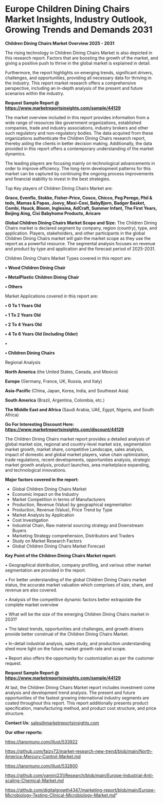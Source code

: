 # Europe Children Dining Chairs Market Insights, Industry Outlook, Growing Trends and Demands 2031

<Strong> Children Dining Chairs Market Overview 2025 - 2031</strong>

The rising technology in Children Dining Chairs Market is also depicted in this research report. Factors that are boosting the growth of the market, and giving a positive push to thrive in the global market is explained in detail.

Furthermore, the report highlights on emerging trends, significant drivers, challenges, and opportunities, providing all necessary data for thriving in the industry. This report market research offers a comprehensive perspective, including an in-depth analysis of the present and future scenarios within the industry.

<strong>Request Sample Report @ <a href=https://www.marketreportsinsights.com/sample/44129>https://www.marketreportsinsights.com/sample/44129</a></strong>

The market overview included in this report provides information from a wide range of resources like government organizations, established companies, trade and industry associations, industry brokers and other such regulatory and non-regulatory bodies. The data acquired from these organizations authenticate the Children Dining Chairs research report, thereby aiding the clients in better decision making. Additionally, the data provided in this report offers a contemporary understanding of the market dynamics.

The leading players are focusing mainly on technological advancements in order to improve efficiency. The long-term development patterns for this market can be captured by continuing the ongoing process improvements and financial stability to invest in the best strategies.

Top Key players of Children Dining Chairs Market are:

<strong>Graco, Evenflo, Stokke, Fisher-Price, Cosco, Chicco, Peg Perego, Phil & teds, Mamas & Papas, Joovy, Maxi-Cosi, BabyBjorn, Badger Basket, Combi, Hauck, Bloom, Inglesina, AdCraft, Summer Infant, The First Years, Beijing Aing, Cixi Babyhome Products, Aricare</strong>

<strong><b>Global Children Dining Chairs Market Scope and Size:</b></strong>
The Children Dining Chairs market is declared segment by company, region (country), type, and application. Players, stakeholders, and other participants in the global Children Dining Chairs market will gain the market scope as they use the report as a powerful resource. The segmental analysis focuses on revenue and product by type and application and the forecast period of 2025-2031.

Children Dining Chairs Market Types covered in this report are:

<strong>•  Wood Children Dining Chair

•  MetalPlastic Children Dining Chair

•  Others</strong>

Market Applications covered in this report are:

<strong>•  0 To 1 Years Old

•  1 To 2 Years Old

•  2 To 4 Years Old

•  4 To 6 Years Old (Including Older)

•  

•  Children Dining Chairs</strong> 

Regional Analysis

<strong>North America</strong> (the United States, Canada, and Mexico)

<strong>Europe</strong> (Germany, France, UK, Russia, and Italy)

<strong>Asia-Pacific</strong> (China, Japan, Korea, India, and Southeast Asia)

<strong>South America</strong> (Brazil, Argentina, Colombia, etc.)

<strong>The Middle East and Africa</strong> (Saudi Arabia, UAE, Egypt, Nigeria, and South Africa)

<strong>Go For Interesting Discount Here: <a href=https://www.marketreportsinsights.com/discount/44129>https://www.marketreportsinsights.com/discount/44129</a></strong>

The Children Dining Chairs market report provides a detailed analysis of global market size, regional and country-level market size, segmentation market growth, market share, competitive Landscape, sales analysis, impact of domestic and global market players, value chain optimization, trade regulations, recent developments, opportunities analysis, strategic market growth analysis, product launches, area marketplace expanding, and technological innovations.

<strong><b>Major factors covered in the report:</b></strong>
<ul>
  <li>Global Children Dining Chairs Market </li>
  <li>Economic Impact on the Industry</li>
  <li>Market Competition in terms of Manufacturers</li>
  <li>Production, Revenue (Value) by geographical segmentation</li>
  <li>Production, Revenue (Value), Price Trend by Type</li>
  <li>Market Analysis by Application</li>
  <li>Cost Investigation</li>
  <li>Industrial Chain, Raw material sourcing strategy and Downstream Buyers</li>
  <li>Marketing Strategy comprehension, Distributors and Traders</li>
  <li>Study on Market Research Factors</li>
  <li>Global Children Dining Chairs Market Forecast</li>
</ul>

<strong><b>Key Point of the Children Dining Chairs Market report:</b></strong>

• Geographical distribution, company profiling, and various other market segmentation are provided in the report.

• For better understanding of the global Children Dining Chairs market status, the accurate market valuation which comprises of size, share, and revenue are also covered.

• Analysis of the competitive dynamic factors better extrapolate the complete market overview

• What will be the size of the emerging Children Dining Chairs market in 2031?

• The latest trends, opportunities and challenges, and growth drivers provide better construal of the Children Dining Chairs Market.

• In-detail industrial analysis, sales study, and production understanding shed more light on the future market growth rate and scope.

• Report also offers the opportunity for customization as per the customer request.

<strong>Request Sample Report @ <a href=https://www.marketreportsinsights.com/sample/44129>https://www.marketreportsinsights.com/sample/44129</a></strong>

At last, the Children Dining Chairs Market report includes investment come analysis and development trend analysis. The present and future opportunities of the fastest growing international industry segments are coated throughout this report. This report additionally presents product specification, manufacturing method, and product cost structure, and price structure.

<strong>Contact Us:</strong>
sales@marketreportsinsights.com

<strong>Our other reports:</strong>

<a href=https://tanomuno.com/illust/533922>https://tanomuno.com/illust/533922</a>

<a href=https://github.com/faizy72/market-research-new-trend/blob/main/North-America-Mercury-Control-Market.md>https://github.com/faizy72/market-research-new-trend/blob/main/North-America-Mercury-Control-Market.md</a>

<a href=https://tanomuno.com/illust/532800>https://tanomuno.com/illust/532800</a>

<a href=https://github.com/yamini231/Research/blob/main/Europe-Industrial-Anti-scaling-Chemical-Market.md>https://github.com/yamini231/Research/blob/main/Europe-Industrial-Anti-scaling-Chemical-Market.md</a>

<a href=https://github.com/digitalgrowth4347/marketing-report/blob/main/Europe-Microbiology-Testing-Clinical-Microbiology-Market.md>https://github.com/digitalgrowth4347/marketing-report/blob/main/Europe-Microbiology-Testing-Clinical-Microbiology-Market.md</a>"
